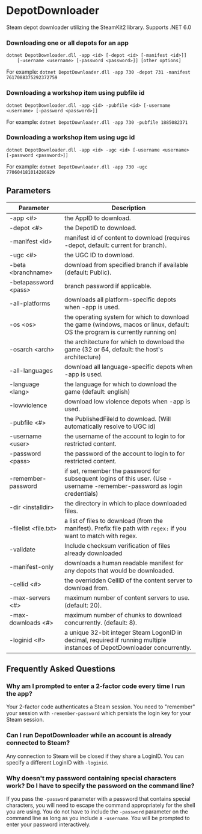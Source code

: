 DepotDownloader
===============

Steam depot downloader utilizing the SteamKit2 library. Supports .NET 6.0

### Downloading one or all depots for an app
```
dotnet DepotDownloader.dll -app <id> [-depot <id> [-manifest <id>]]
    [-username <username> [-password <password>]] [other options]
```

For example: `dotnet DepotDownloader.dll -app 730 -depot 731 -manifest 7617088375292372759`

### Downloading a workshop item using pubfile id
```
dotnet DepotDownloader.dll -app <id> -pubfile <id> [-username <username> [-password <password>]]
```

For example: `dotnet DepotDownloader.dll -app 730 -pubfile 1885082371`

### Downloading a workshop item using ugc id
```
dotnet DepotDownloader.dll -app <id> -ugc <id> [-username <username> [-password <password>]]
```

For example: `dotnet DepotDownloader.dll -app 730 -ugc 770604181014286929`

## Parameters

Parameter | Description
--------- | -----------
-app \<#>				| the AppID to download.
-depot \<#>				| the DepotID to download.
-manifest \<id>			| manifest id of content to download (requires -depot, default: current for branch).
-ugc \<#>				| the UGC ID to download.
-beta \<branchname>		| download from specified branch if available (default: Public).
-betapassword \<pass>	| branch password if applicable.
-all-platforms			| downloads all platform-specific depots when -app is used.
-os \<os>				| the operating system for which to download the game (windows, macos or linux, default: OS the program is currently running on)
-osarch \<arch>			| the architecture for which to download the game (32 or 64, default: the host's architecture)
-all-languages			| download all language-specific depots when -app is used.
-language \<lang>		| the language for which to download the game (default: english)
-lowviolence			| download low violence depots when -app is used.
-pubfile \<#>			| the PublishedFileId to download. (Will automatically resolve to UGC id)
-username \<user>		| the username of the account to login to for restricted content.
-password \<pass>		| the password of the account to login to for restricted content.
-remember-password		| if set, remember the password for subsequent logins of this user. (Use -username <username> -remember-password as login credentials)
-dir \<installdir>		| the directory in which to place downloaded files.
-filelist \<file.txt>	| a list of files to download (from the manifest). Prefix file path with `regex:` if you want to match with regex.
-validate				| Include checksum verification of files already downloaded
-manifest-only			| downloads a human readable manifest for any depots that would be downloaded.
-cellid \<#>			| the overridden CellID of the content server to download from.
-max-servers \<#>		| maximum number of content servers to use. (default: 20).
-max-downloads \<#>		| maximum number of chunks to download concurrently. (default: 8).
-loginid \<#>			| a unique 32-bit integer Steam LogonID in decimal, required if running multiple instances of DepotDownloader concurrently.


## Frequently Asked Questions

### Why am I prompted to enter a 2-factor code every time I run the app?
Your 2-factor code authenticates a Steam session. You need to "remember" your session with `-remember-password` which persists the login key for your Steam session.

### Can I run DepotDownloader while an account is already connected to Steam?
Any connection to Steam will be closed if they share a LoginID. You can specify a different LoginID with `-loginid`.

### Why doesn't my password containing special characters work? Do I have to specify the password on the command line?
If you pass the `-password` parameter with a password that contains special characters, you will need to escape the command appropriately for the shell you are using. You do not have to include the `-password` parameter on the command line as long as you include a `-username`. You will be prompted to enter your password interactively.
